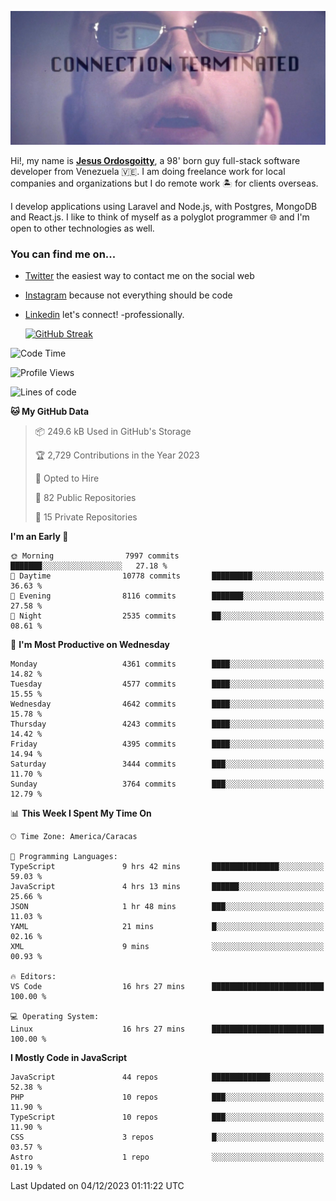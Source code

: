 ![hackers movie reference](./disconnected.jpg)

Hi!, my name is [**Jesus Ordosgoitty**](https://jodaz.dev), a 98' born guy full-stack software developer from Venezuela 🇻🇪. I am doing freelance work for local companies and organizations but I do remote work 🏝️ for clients overseas. 

I develop applications using Laravel and Node.js, with Postgres, MongoDB and React.js. I like to think of myself as a polyglot programmer 🌐 and I'm open to other technologies as well.

### You can find me on...

- [Twitter](https://twitter.com/jodaz_) the easiest way to contact me on the social web
- [Instagram](https://instagram.com/jodaz_) because not everything should be code
- [Linkedin](https://linkedin.com/in/jodaz) let's connect! -professionally.


    [![GitHub Streak](https://streak-stats.demolab.com?user=jodaz&theme=tokyonight)](https://git.io/streak-stats)

<!--START_SECTION:waka-->
![Code Time](http://img.shields.io/badge/Code%20Time-4%2C439%20hrs%2021%20mins-blue)

![Profile Views](http://img.shields.io/badge/Profile%20Views-0-blue)

![Lines of code](https://img.shields.io/badge/From%20Hello%20World%20I%27ve%20Written-96.7%20million%20lines%20of%20code-blue)

**🐱 My GitHub Data** 

> 📦 249.6 kB Used in GitHub's Storage 
 > 
> 🏆 2,729 Contributions in the Year 2023
 > 
> 💼 Opted to Hire
 > 
> 📜 82 Public Repositories 
 > 
> 🔑 15 Private Repositories 
 > 
**I'm an Early 🐤** 

```text
🌞 Morning                7997 commits        ███████░░░░░░░░░░░░░░░░░░   27.18 % 
🌆 Daytime                10778 commits       █████████░░░░░░░░░░░░░░░░   36.63 % 
🌃 Evening                8116 commits        ███████░░░░░░░░░░░░░░░░░░   27.58 % 
🌙 Night                  2535 commits        ██░░░░░░░░░░░░░░░░░░░░░░░   08.61 % 
```
📅 **I'm Most Productive on Wednesday** 

```text
Monday                   4361 commits        ████░░░░░░░░░░░░░░░░░░░░░   14.82 % 
Tuesday                  4577 commits        ████░░░░░░░░░░░░░░░░░░░░░   15.55 % 
Wednesday                4642 commits        ████░░░░░░░░░░░░░░░░░░░░░   15.78 % 
Thursday                 4243 commits        ████░░░░░░░░░░░░░░░░░░░░░   14.42 % 
Friday                   4395 commits        ████░░░░░░░░░░░░░░░░░░░░░   14.94 % 
Saturday                 3444 commits        ███░░░░░░░░░░░░░░░░░░░░░░   11.70 % 
Sunday                   3764 commits        ███░░░░░░░░░░░░░░░░░░░░░░   12.79 % 
```


📊 **This Week I Spent My Time On** 

```text
🕑︎ Time Zone: America/Caracas

💬 Programming Languages: 
TypeScript               9 hrs 42 mins       ███████████████░░░░░░░░░░   59.03 % 
JavaScript               4 hrs 13 mins       ██████░░░░░░░░░░░░░░░░░░░   25.66 % 
JSON                     1 hr 48 mins        ███░░░░░░░░░░░░░░░░░░░░░░   11.03 % 
YAML                     21 mins             █░░░░░░░░░░░░░░░░░░░░░░░░   02.16 % 
XML                      9 mins              ░░░░░░░░░░░░░░░░░░░░░░░░░   00.93 % 

🔥 Editors: 
VS Code                  16 hrs 27 mins      █████████████████████████   100.00 % 

💻 Operating System: 
Linux                    16 hrs 27 mins      █████████████████████████   100.00 % 
```

**I Mostly Code in JavaScript** 

```text
JavaScript               44 repos            █████████████░░░░░░░░░░░░   52.38 % 
PHP                      10 repos            ███░░░░░░░░░░░░░░░░░░░░░░   11.90 % 
TypeScript               10 repos            ███░░░░░░░░░░░░░░░░░░░░░░   11.90 % 
CSS                      3 repos             █░░░░░░░░░░░░░░░░░░░░░░░░   03.57 % 
Astro                    1 repo              ░░░░░░░░░░░░░░░░░░░░░░░░░   01.19 % 
```




 Last Updated on 04/12/2023 01:11:22 UTC
<!--END_SECTION:waka-->
